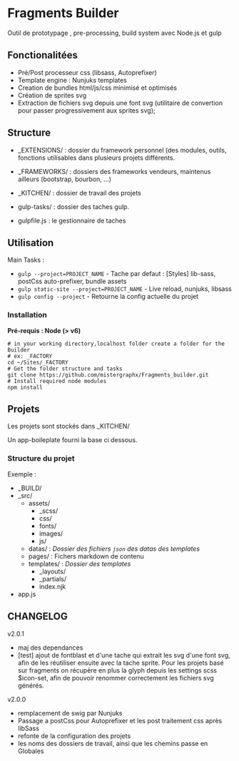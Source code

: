 # Fragments Builder

Outil de prototypage , pre-processing, build system avec Node.js et gulp

## Fonctionalitées

- Pré/Post processeur css (libsass, Autoprefixer)
- Template engine : Nunjuks templates
- Creation de bundles html/js/css minimisé et optimisés
- Création de sprites svg
- Extraction de fichiers svg depuis une font svg (utilitaire de convertion pour passer progressivement aux sprites svg);

## Structure

* _EXTENSIONS/ : dossier du framework personnel (des modules, outils, fonctions utilisables dans plusieurs projets différents.

* _FRAMEWORKS/ : dossiers des frameworks vendeurs, maintenus ailleurs (bootstrap, bourbon, ...)

* _KITCHEN/ : dossier de travail des projets

* gulp-tasks/ : dossier des taches gulp.

* gulpfile.js : le gestionnaire de taches

## Utilisation

Main Tasks :

*   `gulp --project=PROJECT_NAME`  - Tache par defaut : [Styles] lib-sass, postCss auto-prefixer, bundle assets
*   `gulp static-site --project=PROJECT_NAME` - Live reload, nunjuks, libsass
*   `gulp config --project` - Retourne la config actuelle du projet

### Installation

**Pré-requis : Node (> v6)**

```shell
# in your working directory,localhost folder create a folder for the Builder
# ex: _FACTORY
cd ~/Sites/_FACTORY
# Get the folder structure and tasks
git clone https://github.com/mistergraphx/Fragments_builder.git
# Install required node modules
npm install
```


## Projets

Les projets sont stockés dans _KITCHEN/

Un app-boileplate fourni la base ci dessous.

### Structure du projet

Exemple :

* _BUILD/
* _src/
    * 	assets/
        *	_scss/
        *	css/
        *	fonts/
        *	images/
        *	js/
    * 	datas/ : *Dossier des fichiers `json` des datas des templates*
    *   pages/ : Fichers markdown de contenu
    * 	templates/ : *Dossier des templates*
        *	_layouts/
        *	_partials/
        *	index.njk
* app.js


## CHANGELOG

v2.0.1

- maj des dependances
- [test] ajout de fontblast et d'une tache qui extrait les svg d'une font svg, afin de les réutiliser ensuite avec la tache sprite.
Pour les projets basé sur fragments on récupère en plus la glyph depuis les settings scss $icon-set, afin de pouvoir renommer correctement les fichiers svg générés.

v2.0.0

- remplacement de swig par Nunjuks
- Passage a postCss pour Autoprefixer et les post traitement css après libSass
- refonte de la configuration des projets
- les noms des dossiers de travail, ainsi que les chemins passe en Globales
